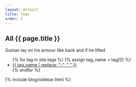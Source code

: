```yaml
---
layout: default
title: Tags
order: 2
---
```


<section class="breadcrumb_section">
  <div class="container">
     <h1 class="page_title">
        <span class="d-block">All {{ page.title }} </span>
     </h1>
     <p class="mb-0">
        Guman lay on his armour like back and if he lifted
     </p>
  </div>
</section>


<section class="blog_section section_space pt-0">
  <div class="container">
      <div class="row justify-content-lg-between justify-content-md-center justify-content-sm-center">
          <div class="col-md-8 col-sm-10">
            <ul class="tags_primary ul_li text-uppercase">
             {% for tag in site.tags %}
                {% assign tag_name = tag[0] %}
                <li>
                    <a href="/tags/{{ tag_name | slugify }}/">
                        {{ tag_name | replace: "-", " " }}
                    </a>
                </li>
                {% endfor %}
            </ul>                
          </div>
          <div class="col-lg-4 col-md-8 col-sm-10">
              <aside class="sidebar_section">
                  {% include blog/sidebar.html %}
              </aside>
          </div>
      </div>
  </div>
</section>